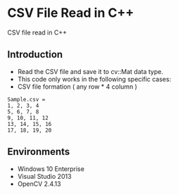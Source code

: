 # CSV File Read in C++
CSV file read in C++

## Introduction
* Read the CSV file and save it to cv::Mat data type.
* This code only works in the following specific cases:
* CSV file formation ( any row * 4 column )
~~~
Sample.csv = 
1, 2, 3, 4
5, 6, 7, 8
9, 10, 11, 12
13, 14, 15, 16
17, 18, 19, 20
~~~

## Environments
* Windows 10 Enterprise
* Visual Studio 2013
* OpenCV 2.4.13
